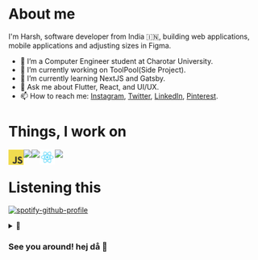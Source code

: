 <!-- ![HeyThere](https://user-images.githubusercontent.com/57007680/119012070-54ec7800-b9b3-11eb-8045-06be748572c9.png) -->
<!-- {/Noun/ - 'Happiness'} -->
# About me

I'm Harsh, software developer from India 🇮🇳, building web applications, mobile applications and adjusting sizes in Figma.
<br>
- 🏫 I’m a Computer Engineer student at Charotar University.
- 🔭 I’m currently working on ToolPool(Side Project).
- 🌱 I’m currently learning NextJS and Gatsby.
- 💬 Ask me about Flutter, React, and UI/UX.
- 📫 How to reach me: [Instagram](https://www.instagram.com/harshptl14/), [Twitter](https://twitter.com/harshptl14), [LinkedIn](https://www.linkedin.com/in/harshptl14/), [Pinterest](https://www.pinterest.ca/harshptl14/).

# Things, I work on

<img align="left" height="30" src="https://raw.githubusercontent.com/github/explore/80688e429a7d4ef2fca1e82350fe8e3517d3494d/topics/javascript/javascript.png"/>
<img align="left" height="30" src="https://user-images.githubusercontent.com/57007680/119120951-7b112700-ba4a-11eb-90f5-dc4ad77aeb00.png"/>
<img align="left" height="30" src="https://user-images.githubusercontent.com/57007680/119019340-bb28c900-b9ba-11eb-9bb3-e6d8ef817649.png">
<img align="left" height="30" src="https://raw.githubusercontent.com/github/explore/80688e429a7d4ef2fca1e82350fe8e3517d3494d/topics/react/react.png"/>
<img height="30" src="https://user-images.githubusercontent.com/57007680/119121454-11dde380-ba4b-11eb-89ce-da1cd32f2d31.png"/>
<!-- ![Metrics](https://metrics.lecoq.io/harshptl14?template=classic&languages=1&followup=1&stars=1&pagespeed=1&tweets=1&projects=1&pagespeed.detailed=false&pagespeed.screenshot=false&projects.limit=4&tweets.limit=2&stars.limit=4&config.timezone=Asia%2FCalcutta) -->

# Listening this

<!-- [![Spotify](https://novatorem-harshptl14.vercel.app/api/spotify)](https://open.spotify.com/user/s6ao16svonmdyfnwmpwkpmfcb)
  -->
 [![spotify-github-profile](https://spotify-github-profile.vercel.app/api/view?uid=s6ao16svonmdyfnwmpwkpmfcb&cover_image=true&theme=compact)](https://spotify-github-profile.vercel.app/api/view?uid=s6ao16svonmdyfnwmpwkpmfcb&redirect=true)


<details>
<summary>👀</summary>

![](https://komarev.com/ghpvc/?username=harshptl14&color=green)

</details>

### See you around! hej då 👋
<!--

Here are some ideas to get you started:

- 🔭 I’m currently working on ...
- 🌱 I’m currently learning ...
- 👯 I’m looking to collaborate on ...
- 🤔 I’m looking for help with ...
- 💬 Ask me about ...
- 📫 How to reach me: ...
- 😄 Pronouns: ...
- ⚡ Fun fact: ...
-->
